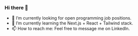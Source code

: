 ### Hi there 👋

- 🔭 I’m currently looking for open programming job positions.
- 🌱 I’m currently learning the Next.js + React + Tailwind stack.
- 📫 How to reach me: Feel free to message me on LinkedIn.

<!--
**erhkim/erhkim** is a ✨ _special_ ✨ repository because its `README.md` (this file) appears on your GitHub profile.

Here are some ideas to get you started:

- 👯 I’m looking to collaborate on 
- 🤔 I’m looking for help with ...
- 💬 Ask me about ...
- 😄 Pronouns: ...
- ⚡ Fun fact: ...
-->

